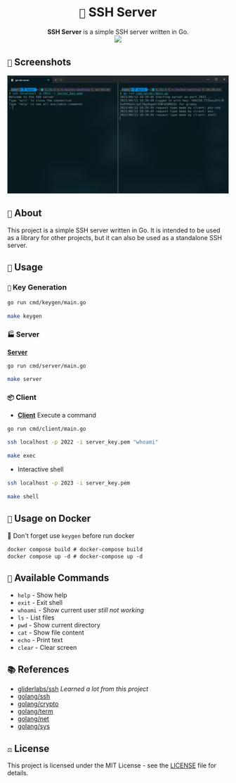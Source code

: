<div align="center">
    <h1><code>🐰</code> SSH Server</h1>
    <strong>SSH Server</strong> is a simple SSH server written in Go.
    <div>
        <img src="./.github/images/Draugr.gif" width="521" />
    </div>
</div>

## `📸` Screenshots

![Screenshot](.github/images/screenshot.png)

## `📝` About

This project is a simple SSH server written in Go. It is intended to be used as a library for other projects, but it can also be used as a standalone SSH server.

## `🚀` Usage

### `🔐` Key Generation

```bash
go run cmd/keygen/main.go
```

```bash
make keygen
```

### `🏭` Server

**[Server](cmd/server/main.go)**

```bash
go run cmd/server/main.go
```

```bash
make server
```

### `📦` Client

- **[Client](cmd/client/main.go)** Execute a command

```bash
go run cmd/client/main.go
```

```bash
ssh localhost -p 2022 -i server_key.pem "whoami"
```

```bash
make exec
```

- Interactive shell

```bash
ssh localhost -p 2023 -i server_key.pem
```

```bash
make shell
```

## `🐳` Usage on Docker

📌 Don't forget use `keygen` before run docker

```shell
docker compose build # docker-compose build
docker compose up -d # docker-compose up -d
```

## `📃` Available Commands

- `help` - Show help
- `exit` - Exit shell
- `whoami` - Show current user _still not working_
- `ls` - List files
- `pwd` - Show current directory
- `cat` - Show file content
- `echo` - Print text
- `clear` - Clear screen

## `📚` References

- [gliderlabs/ssh](https://pkg.go.dev/github.com/gliderlabs/ssh?utm_source=godoc) _Learned a lot from this project_
- [golang/ssh](https://pkg.go.dev/golang.org/x/crypto/ssh?utm_source=godoc)
- [golang/crypto](https://pkg.go.dev/golang.org/x/crypto?utm_source=godoc)
- [golang/term](https://pkg.go.dev/golang.org/x/term?utm_source=godoc)
- [golang/net](https://pkg.go.dev/golang.org/x/net?utm_source=godoc)
- [golang/sys](https://pkg.go.dev/golang.org/x/sys?utm_source=godoc)

## `⚖️` License

This project is licensed under the MIT License - see the [LICENSE](LICENSE) file for details.
